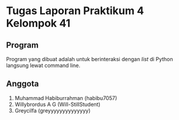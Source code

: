 # Tugas Laporan Praktikum 4 Kelompok 41

## Program

Program yang dibuat adalah untuk berinteraksi dengan _list_ di Python langsung lewat command line.

## Anggota

1. Muhammad Habiburrahman (habibu7057)
2. Willybrordus A G  (Will-StillStudent)
3. Greycilfa (greyyyyyyyyyyyyyy)
